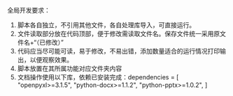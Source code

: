 全局开发要求：
1. 脚本各自独立，不引用其他文件，各自处理库导入，可直接运行。
2. 文件读取部分放在代码顶部，便于修改需读取文件名。保存文件统一采用原文件名+“（已修改）” 
3. 代码应当尽可能可读，易于修改，不易出错，添加数量适合的运行情况打印输出，以便观察效果。
4. 脚本放置在其所属功能对应文件夹内容 
5. 文档操作使用以下库，依赖已安装完成：dependencies = [
    "openpyxl>=3.1.5",
    "python-docx>=1.1.2",
    "python-pptx>=1.0.2",
]